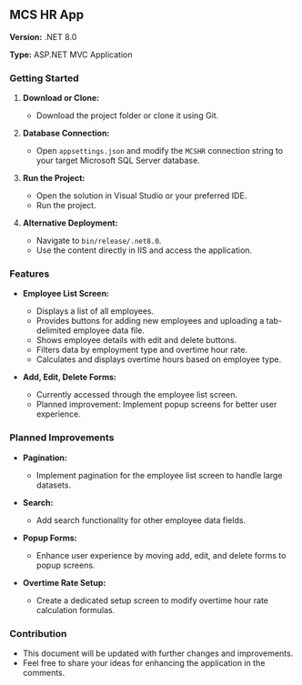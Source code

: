 ## MCS HR App

**Version:** .NET 8.0

**Type:** ASP.NET MVC Application

### Getting Started

1. **Download or Clone:**

   - Download the project folder or clone it using Git.

2. **Database Connection:**

   - Open `appsettings.json` and modify the `MCSHR` connection string to your target Microsoft SQL Server database.

3. **Run the Project:**

   - Open the solution in Visual Studio or your preferred IDE.
   - Run the project.

4. **Alternative Deployment:**

   - Navigate to `bin/release/.net8.0`.
   - Use the content directly in IIS and access the application.

### Features

* **Employee List Screen:**

   - Displays a list of all employees.
   - Provides buttons for adding new employees and uploading a tab-delimited employee data file.
   - Shows employee details with edit and delete buttons.
   - Filters data by employment type and overtime hour rate.
   - Calculates and displays overtime hours based on employee type.

* **Add, Edit, Delete Forms:**

   - Currently accessed through the employee list screen.
   - Planned improvement: Implement popup screens for better user experience.

### Planned Improvements

* **Pagination:**

   - Implement pagination for the employee list screen to handle large datasets.

* **Search:**

   - Add search functionality for other employee data fields.

* **Popup Forms:**

   - Enhance user experience by moving add, edit, and delete forms to popup screens.

* **Overtime Rate Setup:**

   - Create a dedicated setup screen to modify overtime hour rate calculation formulas.

### Contribution

* This document will be updated with further changes and improvements.
* Feel free to share your ideas for enhancing the application in the comments.
